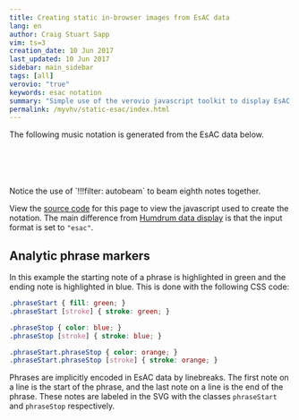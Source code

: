 ```yaml
---
title: Creating static in-browser images from EsAC data
lang: en
author: Craig Stuart Sapp
vim: ts=3
creation_date: 10 Jun 2017
last_updated: 10 Jun 2017
sidebar: main_sidebar
tags: [all]
verovio: "true"
keywords: esac notation 
summary: "Simple use of the verovio javascript toolkit to display EsAC data as graphical notation on a stand-alone webpage with a tiny bit of javascript."
permalink: /myvhv/static-esac/index.html
---
```


<style>

/* Analytic phrase markers */

.phraseStart { fill: green; }
.phraseStart [stroke] { stroke: green; }

.phraseStop { color: blue; }
.phraseStop [stroke] { stroke: blue; }

.phraseStart.phraseStop { color: orange; }
.phraseStart.phraseStop [stroke] { stroke: orange; }

</style>



The following music notation is generated from the EsAC data below.

<div id="notation"></div>
<pre style="width:500px; margin:auto; margin-top:50px;" id="text"></pre>

<script type="application/x-esac" id="source">!!!filter: autobeam
BOEHME
CUT[ES IST IN DEINEN LIEDERN MEIN VOLK DIR PROPHEZEIT]
REG[Europa, Mitteleuropa, Deutschland]
KEY[B0029  08  C 4/4]
MEL[12  3_3_4_3_  522_0_
    23  4_4_6_54  3__0_
    1_  6_6_+1_76  655_0_
    +1_  5_355_42  1__0_
    1_  6_6_+1_76  655_0_
    +1_  5_355_42  1__0_ //] >>
FCT[politisch, national, Vaterlands - Lied]
</script>

<script>

// var vrvToolkit;

window.addEventListener("DOMContentLoaded", function() {
	// vrvToolkit = new verovio.toolkit();
	showMyEsac("source", "notation", "text");
});

function showMyEsac(sourceid, targetid, textid) {
	if (!vrvToolkit) {
		return;
	}
	var source = document.querySelector("#" + sourceid);
	var target = document.querySelector("#" + targetid);
	var text   = document.querySelector("#" + textid);
	var esac = source.textContent;

	if (!esac) {
		return;
	}
	if (!target) {
		return;
	}
	text.textContent = esac;
	var options = {
		inputFormat: "esac",
		adjustPageHeight: 1,
		pageHeight: 20000,
		pageWidth: 1300,
		spacingLinear: 0.24,
		spacingNonLinear: 0.55,
		spacingStaff: 1,
		scale: 50,
		font: "Leipzig"
	};
	var svg = vrvToolkit.renderData(esac, options);
	target.innerHTML = svg;
	target.style.marginTop = "-50px";
	target.style.marginLeft = "100px";
}

</script>

<br/>
<br/>
Notice the use of `!!!filter: autobeam` to beam eighth notes together.


View the [source code](https://raw.githubusercontent.com/humdrum-tools/vhv-documentation/gh-pages/myvhv/static-esac/index.md)
for this page to view the javascript used to create the notation.  The main
difference from [Humdrum data display](/myvhv/static) is that the input format
is set to `"esac"`.


## Analytic phrase markers ##

In this example the starting note of a phrase is highlighted in green and the ending
note is highlighted in blue.  This is done with the following CSS code:


```CSS
.phraseStart { fill: green; }
.phraseStart [stroke] { stroke: green; }

.phraseStop { color: blue; }
.phraseStop [stroke] { stroke: blue; }

.phraseStart.phraseStop { color: orange; }
.phraseStart.phraseStop [stroke] { stroke: orange; }
```

Phrases are implicitly encoded in EsAC data by linebreaks.  The first note
on a line is the start of the phrase, and the last note on a line is the
end of the phrase.  These notes are labeled in the SVG with the classes
`phraseStart` and `phraseStop` respectively.



